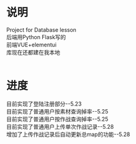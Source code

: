 # 说明
Project for Database lesson<br/>
后端用Python Flask写的<br/>
前端VUE+elementui<br/>
库现在还都建在我本地<br/><br/>
# 进度 
目前实现了登陆注册部分--5.23<br/>
目前实现了普通用户按素材查询掉率--5.25<br/>
目前实现了普通用户按作战查询掉率--5.25<br/>
目前实现了普通用户上传单次作战记录--5.28<br/>
增加了上传作战记录后自动更新总map的功能--5.28<br/>
